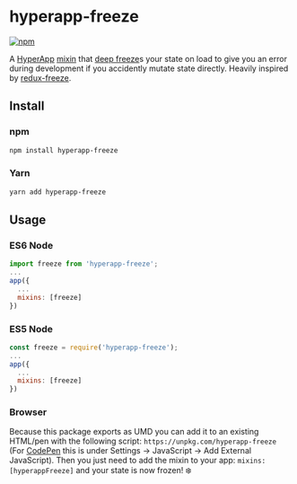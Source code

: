 # hyperapp-freeze

[![npm](https://img.shields.io/npm/v/hyperapp-freeze.svg?maxAge=2592000?style=plastic)](https://www.npmjs.com/package/hyperapp-freeze)

A [HyperApp](https://github.com/hyperapp/hyperapp) [mixin](https://github.com/hyperapp/hyperapp/blob/master/docs/mixins.md) that [deep freeze](https://github.com/substack/deep-freeze)s your state on load to give you an error during development if you accidently mutate state directly. Heavily inspired by [redux-freeze](https://github.com/buunguyen/redux-freeze).

## Install

### npm

```sh
npm install hyperapp-freeze
```

### Yarn

```sh
yarn add hyperapp-freeze
```

## Usage

### ES6 Node

```js
import freeze from 'hyperapp-freeze';
...
app({
  ...
  mixins: [freeze]
})
```

### ES5 Node

```js
const freeze = require('hyperapp-freeze');
...
app({
  ...
  mixins: [freeze]
})
```

### Browser

Because this package exports as UMD you can add it to an existing HTML/pen with the following script: `https://unpkg.com/hyperapp-freeze` (For [CodePen](https://codepen.io) this is under Settings -> JavaScript -> Add External JavaScript). Then you just need to add the mixin to your app: `mixins: [hyperappFreeze]` and your state is now frozen! ❄️
